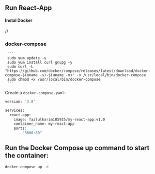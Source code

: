 
## Run React-App

#### Instal Docker
//
 
### docker-compose

     ```
     sudo yum update -y
     sudo yum install curl gnupg -y
     sudo curl -L "https://github.com/docker/compose/releases/latest/download/docker-compose-$(uname -s)-$(uname -m)" -o /usr/local/bin/docker-compose
     sudo chmod +x /usr/local/bin/docker-compose
     ```

Create a `docker-compose.yaml`:
```bash
version: '3.8'

services:
  react-app:
    image: fazlulkarim105925/my-react-app:v1.0
    container_name: my-react-app
    ports:
      - "3000:80"
```

## Run the Docker Compose up command to start the container:

```bash
docker-compose up -d
```
